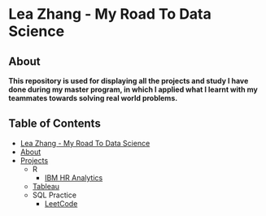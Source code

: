 # Lea Zhang - My Road To Data Science
## About
**This repository is used for displaying all the projects and study I have done during my master program, in which I applied what I learnt with my teammates towards solving real world problems.**
## Table of Contents
- [Lea Zhang - My Road To Data Science](#lea-zhang---my-road-to-data-science)
- [About](#about)
- [Projects](#projects)
  - R
    - [IBM HR Analytics](https://github.com/lea1206zhang/Lea-Zhang_MyRoadToDataScience/blob/master/Project/IBM%20Attrition%20Analysis/IBM%20HR%20Analytics.md) 
  - [Tableau](https://public.tableau.com/profile/lea.zhang#!/)
  - SQL Practice
    - [LeetCode](https://github.com/lea1206zhang/Lea-Zhang_MyRoadToDataScience/tree/master/LeetCode/Solutions)

